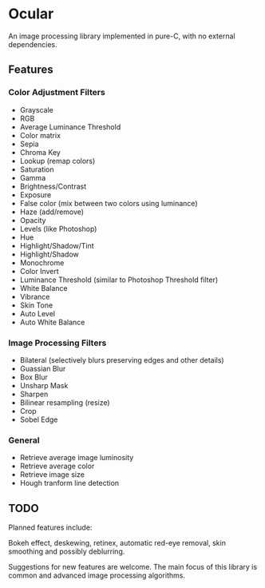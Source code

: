 # Ocular

An image processing library implemented in pure-C, with no external dependencies.

## Features

### Color Adjustment Filters

- Grayscale
- RGB
- Average Luminance Threshold
- Color matrix
- Sepia
- Chroma Key
- Lookup (remap colors)
- Saturation
- Gamma
- Brightness/Contrast
- Exposure
- False color (mix between two colors using luminance)
- Haze (add/remove)
- Opacity
- Levels (like Photoshop)
- Hue
- Highlight/Shadow/Tint
- Highlight/Shadow
- Monochrome
- Color Invert
- Luminance Threshold (similar to Photoshop Threshold filter)
- White Balance
- Vibrance
- Skin Tone
- Auto Level
- Auto White Balance

### Image Processing Filters

- Bilateral (selectively blurs preserving edges and other details)
- Guassian Blur
- Box Blur
- Unsharp Mask
- Sharpen
- Bilinear resampling (resize)
- Crop
- Sobel Edge

### General

- Retrieve average image luminosity
- Retrieve average color
- Retrieve image size
- Hough tranform line detection

## TODO

Planned features include:

Bokeh effect, deskewing, retinex, automatic red-eye removal, skin smoothing and possibly deblurring.

Suggestions for new features are welcome. The main focus of this library is common and advanced image processing algorithms.
